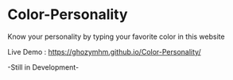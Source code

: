 # Color-Personality
Know your personality by typing your favorite color in this website

Live Demo : https://ghozymhm.github.io/Color-Personality/

-Still in Development-
